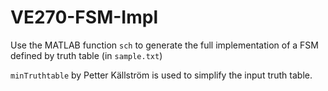 # VE270-FSM-Impl

Use the MATLAB function `sch` to generate the full implementation of a FSM defined by truth table (in `sample.txt`)

`minTruthtable` by Petter Källström is used to simplify the input truth table.

